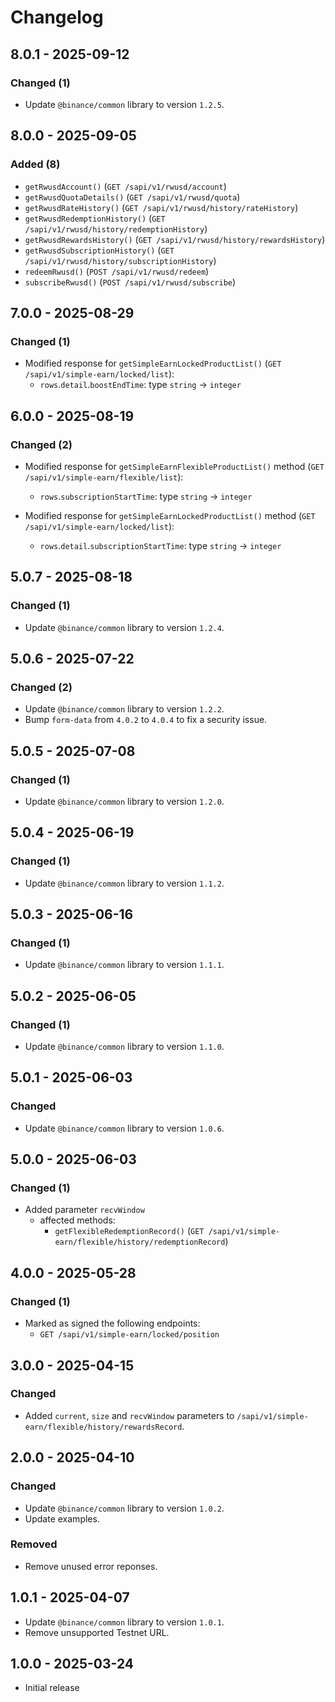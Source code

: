 # Changelog

## 8.0.1 - 2025-09-12

### Changed (1)

- Update `@binance/common` library to version `1.2.5`.

## 8.0.0 - 2025-09-05

### Added (8)

- `getRwusdAccount()` (`GET /sapi/v1/rwusd/account`)
- `getRwusdQuotaDetails()` (`GET /sapi/v1/rwusd/quota`)
- `getRwusdRateHistory()` (`GET /sapi/v1/rwusd/history/rateHistory`)
- `getRwusdRedemptionHistory()` (`GET /sapi/v1/rwusd/history/redemptionHistory`)
- `getRwusdRewardsHistory()` (`GET /sapi/v1/rwusd/history/rewardsHistory`)
- `getRwusdSubscriptionHistory()` (`GET /sapi/v1/rwusd/history/subscriptionHistory`)
- `redeemRwusd()` (`POST /sapi/v1/rwusd/redeem`)
- `subscribeRwusd()` (`POST /sapi/v1/rwusd/subscribe`)

## 7.0.0 - 2025-08-29

### Changed (1)

- Modified response for `getSimpleEarnLockedProductList()` (`GET /sapi/v1/simple-earn/locked/list`):
  - `rows`.`detail`.`boostEndTime`: type `string` → `integer`

## 6.0.0 - 2025-08-19

### Changed (2)

- Modified response for `getSimpleEarnFlexibleProductList()` method (`GET /sapi/v1/simple-earn/flexible/list`):
  - `rows`.`subscriptionStartTime`: type `string` → `integer`

- Modified response for `getSimpleEarnLockedProductList()` method (`GET /sapi/v1/simple-earn/locked/list`):
  - `rows`.`detail`.`subscriptionStartTime`: type `string` → `integer`

## 5.0.7 - 2025-08-18

### Changed (1)

- Update `@binance/common` library to version `1.2.4`.

## 5.0.6 - 2025-07-22

### Changed (2)

- Update `@binance/common` library to version `1.2.2`.
- Bump `form-data` from `4.0.2` to `4.0.4` to fix a security issue.

## 5.0.5 - 2025-07-08

### Changed (1)

- Update `@binance/common` library to version `1.2.0`.

## 5.0.4 - 2025-06-19

### Changed (1)

- Update `@binance/common` library to version `1.1.2`.

## 5.0.3 - 2025-06-16

### Changed (1)

- Update `@binance/common` library to version `1.1.1`.

## 5.0.2 - 2025-06-05

### Changed (1)

- Update `@binance/common` library to version `1.1.0`.

## 5.0.1 - 2025-06-03

### Changed

- Update `@binance/common` library to version `1.0.6`.

## 5.0.0 - 2025-06-03

### Changed (1)

- Added parameter `recvWindow`
  - affected methods:
    - `getFlexibleRedemptionRecord()` (`GET /sapi/v1/simple-earn/flexible/history/redemptionRecord`)

## 4.0.0 - 2025-05-28

### Changed (1)

- Marked as signed the following endpoints:
  - `GET /sapi/v1/simple-earn/locked/position`

## 3.0.0 - 2025-04-15

### Changed

- Added `current`, `size` and `recvWindow` parameters to `/sapi/v1/simple-earn/flexible/history/rewardsRecord`.

## 2.0.0 - 2025-04-10

### Changed

- Update `@binance/common` library to version `1.0.2`.
- Update examples.

### Removed

- Remove unused error reponses.

## 1.0.1 - 2025-04-07

- Update `@binance/common` library to version `1.0.1`.
- Remove unsupported Testnet URL.

## 1.0.0 - 2025-03-24

- Initial release

